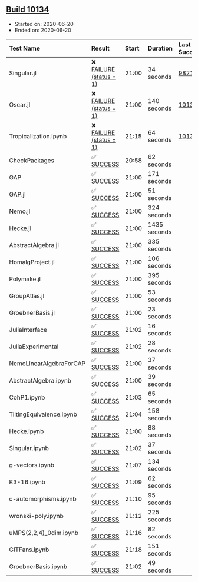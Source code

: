 ## [Build 10134](https://oscarci.mathematik.uni-kl.de/job/oscar/10134/)

* Started on: 2020-06-20
* Ended on: 2020-06-20

| Test Name    | Result | Start | Duration | Last Success | First Failure |
|:-------------|:-------|:------|:---------|:-------------|:--------------|
| Singular.jl | ❌ [FAILURE (status = 1)](https://oscarci.mathematik.uni-kl.de/job/oscar/10134/artifact/logs/build-10134/Singular.jl.log) | 21:00 | 34 seconds | [9821](https://oscarci.mathematik.uni-kl.de/job/oscar/9821/) | [9822](https://oscarci.mathematik.uni-kl.de/job/oscar/9822/) |
| Oscar.jl | ❌ [FAILURE (status = 1)](https://oscarci.mathematik.uni-kl.de/job/oscar/10134/artifact/logs/build-10134/Oscar.jl.log) | 21:00 | 140 seconds | [10133](https://oscarci.mathematik.uni-kl.de/job/oscar/10133/) | [10134](https://oscarci.mathematik.uni-kl.de/job/oscar/10134/) |
| Tropicalization.ipynb | ❌ [FAILURE (status = 1)](https://oscarci.mathematik.uni-kl.de/job/oscar/10134/artifact/logs/build-10134/Tropicalization.ipynb.log) | 21:15 | 64 seconds | [10133](https://oscarci.mathematik.uni-kl.de/job/oscar/10133/) | [10134](https://oscarci.mathematik.uni-kl.de/job/oscar/10134/) |
| CheckPackages | ✅ [SUCCESS](https://oscarci.mathematik.uni-kl.de/job/oscar/10134/artifact/logs/build-10134/CheckPackages.log) | 20:58 | 62 seconds |  |  |
| GAP | ✅ [SUCCESS](https://oscarci.mathematik.uni-kl.de/job/oscar/10134/artifact/logs/build-10134/GAP.log) | 21:00 | 171 seconds |  |  |
| GAP.jl | ✅ [SUCCESS](https://oscarci.mathematik.uni-kl.de/job/oscar/10134/artifact/logs/build-10134/GAP.jl.log) | 21:00 | 51 seconds |  |  |
| Nemo.jl | ✅ [SUCCESS](https://oscarci.mathematik.uni-kl.de/job/oscar/10134/artifact/logs/build-10134/Nemo.jl.log) | 21:00 | 324 seconds |  |  |
| Hecke.jl | ✅ [SUCCESS](https://oscarci.mathematik.uni-kl.de/job/oscar/10134/artifact/logs/build-10134/Hecke.jl.log) | 21:00 | 1435 seconds |  |  |
| AbstractAlgebra.jl | ✅ [SUCCESS](https://oscarci.mathematik.uni-kl.de/job/oscar/10134/artifact/logs/build-10134/AbstractAlgebra.jl.log) | 21:00 | 335 seconds |  |  |
| HomalgProject.jl | ✅ [SUCCESS](https://oscarci.mathematik.uni-kl.de/job/oscar/10134/artifact/logs/build-10134/HomalgProject.jl.log) | 21:00 | 106 seconds |  |  |
| Polymake.jl | ✅ [SUCCESS](https://oscarci.mathematik.uni-kl.de/job/oscar/10134/artifact/logs/build-10134/Polymake.jl.log) | 21:00 | 395 seconds |  |  |
| GroupAtlas.jl | ✅ [SUCCESS](https://oscarci.mathematik.uni-kl.de/job/oscar/10134/artifact/logs/build-10134/GroupAtlas.jl.log) | 21:00 | 53 seconds |  |  |
| GroebnerBasis.jl | ✅ [SUCCESS](https://oscarci.mathematik.uni-kl.de/job/oscar/10134/artifact/logs/build-10134/GroebnerBasis.jl.log) | 21:00 | 23 seconds |  |  |
| JuliaInterface | ✅ [SUCCESS](https://oscarci.mathematik.uni-kl.de/job/oscar/10134/artifact/logs/build-10134/JuliaInterface.log) | 21:02 | 16 seconds |  |  |
| JuliaExperimental | ✅ [SUCCESS](https://oscarci.mathematik.uni-kl.de/job/oscar/10134/artifact/logs/build-10134/JuliaExperimental.log) | 21:02 | 28 seconds |  |  |
| NemoLinearAlgebraForCAP | ✅ [SUCCESS](https://oscarci.mathematik.uni-kl.de/job/oscar/10134/artifact/logs/build-10134/NemoLinearAlgebraForCAP.log) | 21:00 | 37 seconds |  |  |
| AbstractAlgebra.ipynb | ✅ [SUCCESS](https://oscarci.mathematik.uni-kl.de/job/oscar/10134/artifact/logs/build-10134/AbstractAlgebra.ipynb.log) | 21:00 | 39 seconds |  |  |
| CohP1.ipynb | ✅ [SUCCESS](https://oscarci.mathematik.uni-kl.de/job/oscar/10134/artifact/logs/build-10134/CohP1.ipynb.log) | 21:03 | 65 seconds |  |  |
| TiltingEquivalence.ipynb | ✅ [SUCCESS](https://oscarci.mathematik.uni-kl.de/job/oscar/10134/artifact/logs/build-10134/TiltingEquivalence.ipynb.log) | 21:04 | 158 seconds |  |  |
| Hecke.ipynb | ✅ [SUCCESS](https://oscarci.mathematik.uni-kl.de/job/oscar/10134/artifact/logs/build-10134/Hecke.ipynb.log) | 21:00 | 88 seconds |  |  |
| Singular.ipynb | ✅ [SUCCESS](https://oscarci.mathematik.uni-kl.de/job/oscar/10134/artifact/logs/build-10134/Singular.ipynb.log) | 21:02 | 37 seconds |  |  |
| g-vectors.ipynb | ✅ [SUCCESS](https://oscarci.mathematik.uni-kl.de/job/oscar/10134/artifact/logs/build-10134/g-vectors.ipynb.log) | 21:07 | 134 seconds |  |  |
| K3-16.ipynb | ✅ [SUCCESS](https://oscarci.mathematik.uni-kl.de/job/oscar/10134/artifact/logs/build-10134/K3-16.ipynb.log) | 21:09 | 62 seconds |  |  |
| c-automorphisms.ipynb | ✅ [SUCCESS](https://oscarci.mathematik.uni-kl.de/job/oscar/10134/artifact/logs/build-10134/c-automorphisms.ipynb.log) | 21:10 | 95 seconds |  |  |
| wronski-poly.ipynb | ✅ [SUCCESS](https://oscarci.mathematik.uni-kl.de/job/oscar/10134/artifact/logs/build-10134/wronski-poly.ipynb.log) | 21:12 | 225 seconds |  |  |
| uMPS(2,2,4)_0dim.ipynb | ✅ [SUCCESS](https://oscarci.mathematik.uni-kl.de/job/oscar/10134/artifact/logs/build-10134/uMPS-2-2-4-_0dim.ipynb.log) | 21:16 | 82 seconds |  |  |
| GITFans.ipynb | ✅ [SUCCESS](https://oscarci.mathematik.uni-kl.de/job/oscar/10134/artifact/logs/build-10134/GITFans.ipynb.log) | 21:18 | 151 seconds |  |  |
| GroebnerBasis.ipynb | ✅ [SUCCESS](https://oscarci.mathematik.uni-kl.de/job/oscar/10134/artifact/logs/build-10134/GroebnerBasis.ipynb.log) | 21:02 | 49 seconds |  |  |
